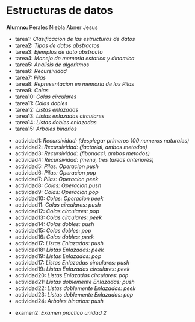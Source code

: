 <h1>Estructuras de datos</h1>
<b>Alumno: </b>Perales Niebla Abner Jesus
<ul>
  <li b>tarea1: </b> <i> Clasificacion de las estructuras de datos</i>
  <li b>tarea2: </b> <i> Tipos de datos abstractos</i>
  <li b>tarea3: </b> <i> Ejemplos de dato abstracto</i>
  <li b>tarea4: </b> <i> Manejo de memoria estatica y dinamica</i>
  <li b>tarea5: </b> <i> Analisis de algoritmos</i>
  <li b>tarea6: </b> <i> Recursividad</i>
  <li b>tarea7: </b> <i> Pilas</i>
  <li b>tarea8: </b> <i> Representacion en memoria de las Pilas</i>
  <li b>tarea9: </b> <i> Colas</i>
  <li b>tarea10: </b> <i> Colas circulares</i>
  <li b>tarea11: </b> <i> Colas dobles</i>
  <li b>tarea12: </b> <i> Listas enlazadas</i>
  <li b>tarea13: </b> <i> Listas enlazadas circulares</i>
  <li b>tarea14: </b> <i> Listas dobles enlazadas</i>
  <li b>tarea15: </b> <i> Arboles binarios</i>
</ul>

<ul>
  <li b>actividad1: </b> <i> Recursividad: (desplegar primeros 100 numeros naturales)</i>
  <li b>actividad2: </b> <i> Recursividad: (factorial, ambos metodos)</i>
  <li b>actividad3: </b> <i> Recursividad: (fibonacci, ambos metodos)</i>
  <li b>actividad4: </b> <i> Recursividad: (menu, tres tareas anteriores)</i>
  <li b>actividad5: </b> <i> Pilas: Operacion push</i>
  <li b>actividad6: </b> <i> Pilas: Operacion pop</i>
  <li b>actividad7: </b> <i> Pilas: Operacion peek</i>
  <li b>actividad8: </b> <i> Colas: Operacion push</i>
  <li b>actividad9: </b> <i> Colas: Operacion pop</i>
  <li b>actividad10: </b> <i> Colas: Operacion peek</i>
  <li b>actividad11: </b> <i> Colas circulares: push</i>
  <li b>actividad12: </b> <i> Colas circulares: pop</i>
  <li b>actividad13: </b> <i> Colas circulares: peek</i>
  <li b>actividad14: </b> <i> Colas dobles: push</i>
  <li b>actividad15: </b> <i> Colas dobles: pop</i>
  <li b>actividad16: </b> <i> Colas dobles: peek</i>
  <li b>actividad17: </b> <i> Listas Enlazadas: push</i>
  <li b>actividad18: </b> <i> Listas Enlazadas: peek</i>
  <li b>actividad19: </b> <i> Listas Enlazadas: pop</i>
  <li b>actividad17: </b> <i> Listas Enlazadas circulares: push</i>
  <li b>actividad19: </b> <i> Listas Enlazadas circulares: peek</i>
  <li b>actividad20: </b> <i> Listas Enlazadas circulares: pop</i>
  <li b>actividad21: </b> <i> Listas doblemente Enlazadas: push</i>
  <li b>actividad22: </b> <i> Listas doblemente Enlazadas: peek</i>
  <li b>actividad23: </b> <i> Listas doblemente Enlazadas: pop</i>
  <li b>actividad24: </b> <i> Arboles binarios: push</i>
</ul>

<ul>
  <li b>examen2: </b> <i> Examen practico unidad 2</i>
</ul>

